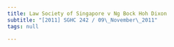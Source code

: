 ```yaml
---
title: Law Society of Singapore v Ng Bock Hoh Dixon
subtitle: "[2011] SGHC 242 / 09\_November\_2011"
tags: null

---
```


